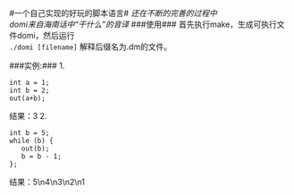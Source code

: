 #一个自己实现的好玩的脚本语言#
*还在不断的完善的过程中*  
*domi来自海南话中“干什么”的音译*
###使用###
首先执行make，生成可执行文件domi，然后运行  
`./domi [filename]`
 解释后缀名为.dm的文件。

###实例:###
1.
```
int a = 1;
int b = 2;
out(a+b);
```
结果：3
2.
```
int b = 5;
while (b) {
   out(b);
   b = b - 1;
};
```
结果：5\n4\n3\n2\n1